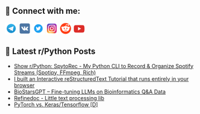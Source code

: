 ## 🔎 Connect with me:
[<img src="https://github.com/bullbesh/bullbesh/blob/main/images/Telegram.png" width="32" height="32" />](https://t.me/bullbesh)
[<img src="https://github.com/bullbesh/bullbesh/blob/main/images/VK.png" width="32" height="32" />](https://vk.com/bullbesh)
[<img src="https://github.com/bullbesh/bullbesh/blob/main/images/Twitter.png" width="32" height="32" />](https://twitter.com/bullbesh1)
[<img src="https://github.com/bullbesh/bullbesh/blob/main/images/Instagram.png" width="32" height="32" />](https://www.instagram.com/bullbesh)
[<img src="https://github.com/bullbesh/bullbesh/blob/main/images/Reddit.png" width="32" height="32" />](https://www.reddit.com/user/bullbesh)
[<img src="https://github.com/bullbesh/bullbesh/blob/main/images/YouTube.png" width="32" height="32" />](https://www.youtube.com/channel/UCtfjRs6uzgq5mfm8S06WTcg)

## 📕 Latest r/Python Posts
<!-- BLOG-POST-LIST:START -->
- [Show r/Python: SpytoRec - My Python CLI to Record &amp; Organize Spotify Streams &lpar;Spotipy, FFmpeg, Rich&rpar;](https://www.reddit.com/r/Python/comments/1knbh6y/show_rpython_spytorec_my_python_cli_to_record/)
- [I built an Interactive reStructuredText Tutorial that runs entirely in your browser](https://www.reddit.com/r/Python/comments/1kn6ysa/i_built_an_interactive_restructuredtext_tutorial/)
- [BioStarsGPT – Fine-tuning LLMs on Bioinformatics Q&amp;A Data](https://www.reddit.com/r/Python/comments/1kn6ha8/biostarsgpt_finetuning_llms_on_bioinformatics_qa/)
- [Refinedoc - Little text processing lib](https://www.reddit.com/r/Python/comments/1kn4lfx/refinedoc_little_text_processing_lib/)
- [PyTorch vs. Keras/Tensorflow [D]](https://www.reddit.com/r/Python/comments/1kn4132/pytorch_vs_kerastensorflow_d/)
<!-- BLOG-POST-LIST:END -->
